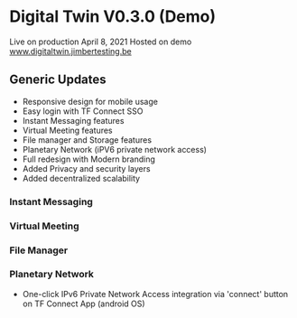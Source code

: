 # Digital Twin V0.3.0 (Demo)

Live on production April 8, 2021
Hosted on demo www.digitaltwin.jimbertesting.be

## Generic Updates
- Responsive design for mobile usage
- Easy login with TF Connect SSO
- Instant Messaging features
- Virtual Meeting features
- File manager and Storage features
- Planetary Network (iPV6 private network access)
- Full redesign with Modern branding
- Added Privacy and security layers
- Added decentralized scalability

### Instant Messaging 

### Virtual Meeting 

### File Manager

### Planetary Network
- One-click IPv6 Private Network Access integration via 'connect' button on TF Connect App (android OS) 















